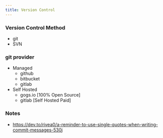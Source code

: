 ```yaml
---
title: Version Control
---
```


### Version Control Method
- git
- SVN

### git provider

- Managed
  - github
  - bitbucket
  - gitlab
- Self Hosted
  - gogs.io [100% Open Source]
  - gitlab [Self Hosted Paid]

### Notes

- https://dev.to/rivea0/a-reminder-to-use-single-quotes-when-writing-commit-messages-530j